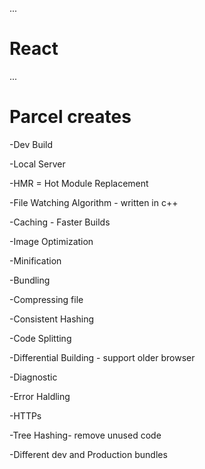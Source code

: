 ...
# React 


...
# Parcel creates
-Dev Build

-Local Server

-HMR = Hot Module Replacement

-File Watching Algorithm - written in c++

-Caching - Faster Builds

-Image Optimization

-Minification

-Bundling

-Compressing file

-Consistent Hashing

-Code Splitting

-Differential Building - support older browser

-Diagnostic

-Error Haldling

-HTTPs

-Tree Hashing- remove unused code

-Different dev and Production bundles
